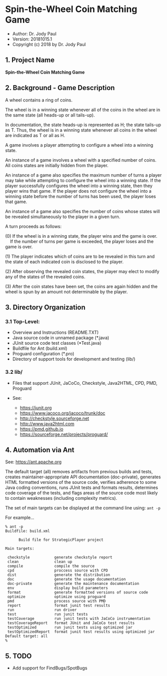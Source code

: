 # Spin-the-Wheel Coin Matching Game
* Author: Dr. Jody Paul
* Version: 20181015.1
* Copyright (c) 2018 by Dr. Jody Paul


## 1. Project Name

**Spin-the-Wheel Coin Matching Game**


## 2. Background - Game Description

A wheel contains a ring of coins.

The wheel is in a winning state whenever all of the coins in the wheel
are in the same state (all heads-up or all tails-up).

In documentation, the state heads-up is represented as H;
the state tails-up as T.
Thus, the wheel is in a winning state whenever all coins in the wheel
are indicated as T or all as H.

A game involves a player attempting to configure a wheel into a
winning state.

An instance of a game involves a wheel with a specified number of coins.
All coins states are initially hidden from the player.

An instance of a game also specifies the maximum number of turns a
player may take while attempting to configure the wheel into a
winning state.
If the player successfully configures the wheel into a winning state,
then they player wins that game.
If the player does not configure the wheel into a winning state
before the number of turns has been used, the player loses that game.

An instance of a game also specifies the number of coins whose states
will be revealed simultaneously to the player in a given turn.

A turn proceeds as follows:

(0) If the wheel is in a winning state, the player wins and the game is over.<br>
 &nbsp;&nbsp;&nbsp;&nbsp;If the number of turns per game is exceeded, the player loses and the game is over.

(1) The player indicates which of coins are to be revealed in this turn
and the state of each indicated coin is disclosed to the player.

(2) After observing the revealed coin states, the player may elect to
modify any of the states of the revealed coins.

(3) After the coin states have been set, the coins are again hidden and the
wheel is spun by an amount not determinable by the player.


## 3. Directory Organization

### 3.1 Top-Level:
- Overview and Instructions (README.TXT)
- Java source code in unnamed package (*.java)
- JUnit source code test classes (*Test.java)
- Buildfile for Ant (build.xml)
- Proguard configuration (*.pro)
- Directory of support tools for development and testing (lib/)

### 3.2 lib/
- Files that support JUnit, JaCoCo, Checkstyle, Java2HTML, CPD, PMD, Proguard

- See:
  - https://junit.org
  - https://www.jacoco.org/jacoco/trunk/doc
  - http://checkstyle.sourceforge.net
  - http://www.java2html.com
  - https://pmd.github.io
  - https://sourceforge.net/projects/proguard/


## 4. Automation via Ant
See: https://ant.apache.org

The default target (all) removes artifacts from previous builds and tests,
creates maintainer-appropriate API documentation (doc-private), generates HTML
formatted versions of the source code, verifies adherence to some Java
coding conventions, runs JUnit tests and formats results, determines code
coverage of the tests, and flags areas of the source code most likely to
contain weaknesses (including complexity metrics).

The set of main targets can be displayed at the command line using: `ant -p`

For example...
```
% ant -p
Buildfile: build.xml

      Build file for StrategicPlayer project
  
Main targets:

 checkstyle           generate checkstyle report
 clean                clean up
 compile              compile the source
 cpd                  proccess source with CPD
 dist                 generate the distribution
 doc                  generate the usage documentation
 doc-private          generate the maintenance documentation
 env                  display build parameters
 format               generate formatted versions of source code
 optimize             optimize using proguard
 pmd                  process source with PMD
 report               format junit test results
 run                  run driver
 test                 run junit tests
 testCoverage         run junit tests with JaCoCo instrumentation
 testCoverageReport   format JUnit and JaCoCo test results
 testOptimized        run junit tests using optimized jar
 testOptimizedReport  format junit test results using optimized jar
Default target: all
%
```

## 5. TODO
- Add support for FindBugs/SpotBugs
